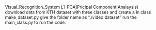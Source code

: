 Visual_Recognition_System
 L1-PCA(Pricipal Component Analaysis)
 download data from KTH dataset with three classes and create a 
In class make_dataset.py give the folder name as “./video dataset”
 run the main_class.py to run the code.
